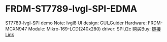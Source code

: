 # FRDM-ST7789-lvgl-SPI-EDMA
ST7789-lvgl-SPI demo
Note: lvgl8 
UI design: GUI_Guider
Hardware: FRDM-MCXN947
Module: Mikro-169-LCD(240x280)
driver: SPI,i2c
购买Buy: [链接Link]( https://item.taobao.com/item.htm?from=cart&id=896357388756&pisk=gE8oXKgGB3S5yipTeK7SXKq95aovF7_CLpUdpwBE0tWXybsdpnfepKGINadFKpvAhUh5v9K0tC9DKMG5p9WHpB--MV39NQ_C89DtWVpq9VUXE6zPTXzVs1lAa3pevOQC8AH3DySSSw961YWT8o5Vh6fU4TJFuZ5Fsw5Paylc36f_Y8JF8jccT_4U4ySUgS5FZwyU46W4u15QLJzPaolcOt5U8p7ENFiPFe82uxRavj7dqV_hZgXwaTRp9ElfmuOcn9BBu_bdiQrQ8y8cZgYdjsoSDgKe1GTJ_24fyCxVu6YI_kXhjH8RuUkq7iseuK52eXECiHAe5a_gT4RcrTjNZgFLJdRDThIDkfu1raWyvaOLsYdDrLdWoBFU0abJmGYl7VwPpndM-6YIdqvMTCtFme2l4nE4bnT3RoXL0kZC4s1cB81UlbYrqBTKijqZOg5fNOhmikZC4s15Bjc0b0sPG_6O.&skuId=5915229971010&spm=a1z0d.6639537%2F202410.item.d896357388756.4be77484tqZGC2)

